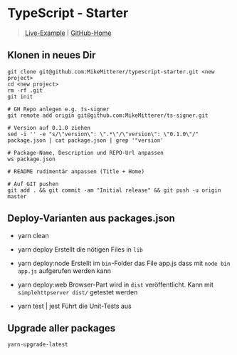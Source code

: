 # TypeScript - Starter
> [Live-Example](http://tsstarter.example.mikemitterer.at/) | [GitHub-Home](https://github.com/MikeMitterer/typescript-starter)

## Klonen in neues Dir

    git clone git@github.com:MikeMitterer/typescript-starter.git <new project> 
    cd <new project>
    rm -rf .git
    git init

    # GH Repo anlegen e.g. ts-signer
    git remote add origin git@github.com:MikeMitterer/ts-signer.git

    # Version auf 0.1.0 ziehen
    sed -i '' -e "s/\"version\": \".*\"/\"version\": \"0.1.0\"/" package.json | cat package.json | grep '"version'
    
    # Package-Name, Description und REPO-Url anpassen
    ws package.json
    
    # README rudimentär anpassen (Title + Home) 
    
    # Auf GIT pushen
    git add . && git commit -am "Initial release" && git push -u origin master       
     
## Deploy-Varianten aus packages.json

   - yarn clean
   
   - yarn deploy 
   Erstellt die nötigen Files in `lib`
   
   - yarn deploy:node
   Erstellt im `bin`-Folder das File app.js dass mit `node bin app.js` aufgerufen werden kann
   
   - yarn deploy:web
   Browser-Part wird in `dist` veröffentlicht. Kann mit `simplehttpserver dist/` getestet werden
   
   - yarn test | jest
   Führt die Unit-Tests aus
   
   
## Upgrade aller packages

    yarn-upgrade-latest






